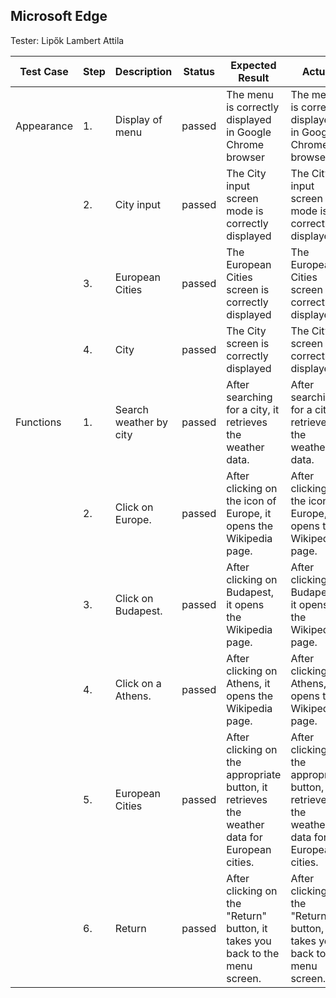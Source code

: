 ## Microsoft Edge

Tester: Lipők Lambert Attila

| Test Case | Step | Description | Status | Expected Result | Actual |
|------------| ----- | ------ | ------- | ------------- | ------ |
| Appearance | 1.    | Display of menu | passed | The menu is correctly displayed in Google Chrome browser |  The menu is correctly displayed in Google Chrome browser|
| | 2.| City input | passed | The City input screen mode is correctly displayed | The City input screen mode is correctly displayed|
| | 3.| European Cities | passed | The European Cities screen is correctly displayed | The European Cities screen is correctly displayed|
| | 4.| City | passed | The City screen is correctly displayed | The City screen is correctly displayed|
| Functions | 1.| Search weather by city | passed | After searching for a city, it retrieves the weather data. | After searching for a city, it retrieves the weather data.|
| | 2.| Click on Europe. | passed | After clicking on the icon of Europe, it opens the Wikipedia page. | After clicking on the icon of Europe, it opens the Wikipedia page.|
| | 3.| Click on Budapest. | passed | After clicking on Budapest, it opens the Wikipedia page. | After clicking on Budapest, it opens the Wikipedia page.|
| | 4.| Click on a Athens. | passed | After clicking on Athens, it opens the Wikipedia page. | After clicking on Athens, it opens the Wikipedia page.|
| | 5.| European Cities | passed | After clicking on the appropriate button, it retrieves the weather data for European cities. | After clicking on the appropriate button, it retrieves the weather data for European cities.|
| | 6.| Return | passed | After clicking on the "Return" button, it takes you back to the menu screen. | After clicking on the "Return" button, it takes you back to the menu screen.|
